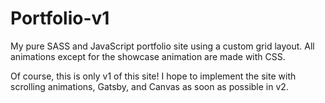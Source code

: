 # Portfolio-v1

My pure SASS and JavaScript portfolio site using a custom grid layout. All animations except for the showcase animation are made with CSS.

Of course, this is only v1 of this site! I hope to implement the site with scrolling animations, Gatsby, and Canvas as soon as possible in v2.
